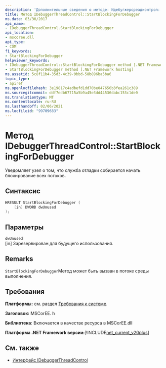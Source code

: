 ```yaml
---
description: 'Дополнительные сведения о методе: Идебугжерсреадконтрол:: StartBlockingForDebugger'
title: Метод IDebuggerThreadControl::StartBlockingForDebugger
ms.date: 03/30/2017
api_name:
- IDebuggerThreadControl.StartBlockingForDebugger
api_location:
- mscoree.dll
api_type:
- COM
f1_keywords:
- StartBlockingForDebugger
helpviewer_keywords:
- IDebuggerThreadControl::StartBlockingForDebugger method [.NET Framework hosting]
- StartBlockingForDebugger method [.NET Framework hosting]
ms.assetid: 5c8f11b4-35d3-4c39-9bbd-58b896ba5ba6
topic_type:
- apiref
ms.openlocfilehash: 3e19817c4adbefd1dd70be047656b3fea261c389
ms.sourcegitcommit: ddf7edb67715a5b9a45e3dd44536dabc153c1de0
ms.translationtype: MT
ms.contentlocale: ru-RU
ms.lasthandoff: 02/06/2021
ms.locfileid: "99709683"
---
```

# <a name="idebuggerthreadcontrolstartblockingfordebugger-method"></a>Метод IDebuggerThreadControl::StartBlockingForDebugger

Уведомляет узел о том, что служба отладки собирается начать блокирование всех потоков.  
  
## <a name="syntax"></a>Синтаксис  
  
```cpp  
HRESULT StartBlockingForDebugger (  
    [in] DWORD dwUnused  
);  
```  
  
## <a name="parameters"></a>Параметры  

 `dwUnused`  
 [in] Зарезервирован для будущего использования.  
  
## <a name="remarks"></a>Remarks  

 `StartBlockingForDebugger`Метод может быть вызван в потоке среды выполнения.  
  
## <a name="requirements"></a>Требования  

 **Платформы:** см. раздел [Требования к системе](../../get-started/system-requirements.md).  
  
 **Заголовок:** MSCorEE. h  
  
 **Библиотека:** Включается в качестве ресурса в MSCorEE.dll  
  
 **Платформа .NET Framework версии:**[!INCLUDE[net_current_v20plus](../../../../includes/net-current-v20plus-md.md)]  
  
## <a name="see-also"></a>См. также

- [Интерфейс IDebuggerThreadControl](idebuggerthreadcontrol-interface.md)
